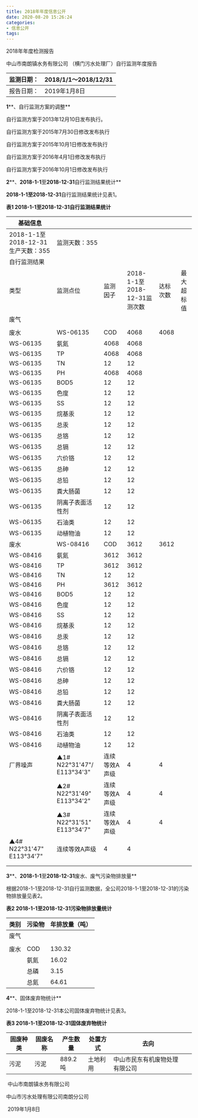 ```yaml
---
title: 2018年年度信息公开
date: 2020-08-20 15:26:24
categories: 
- 信息公开
tags:
---
```


2018年年度检测报告

中山市南朗镇水务有限公司
 （横门污水处理厂）自行监测年度报告

  

| 监测日期： | 2018/1/1～2018/12/31 |
| ---------- | -------------------- |
| 报告日期： | 2019年1月8日         |

 **1****、自行监测方案的调整**

自行监测方案于2013年12月10日发布执行。

自行监测方案于2015年7月30日修改发布执行

自行监测方案于2015年10月1日修改发布执行

自行监测方案于2016年4月1日修改发布执行

自行监测方案于2016年10月1日修改发布执行

**2****、****2018-1-1****至****2018-12-31****自行监测结果统计**

**2018-1-1****至****2018-12-31**自行监测结果统计见表1。

**表****1 2018-1-1****至****2018-12-31****自行监测结果统计**

| 基础信息                          |                                |               |                              |          |            |
| --------------------------------- | ------------------------------ | ------------- | ---------------------------- | -------- | ---------- |
| 2018-1-1至2018-12-31生产天数：355 | 监测天数：355                  |               |                              |          |            |
| 自行监测结果                      |                                |               |                              |          |            |
| 类型                              | 监测点位                       | 监测因子      | 2018-1-1至2018-12-31监测次数 | 达标次数 | 最大超标值 |
| 废气                              |                                |               |                              |          |            |
|                                   |                                |               |                              |          |            |
| 废水                              | WS-06135                       | COD           | 4068                         | 4068     |            |
| WS-06135                          | 氨氮                           | 4068          | 4068                         |          |            |
| WS-06135                          | TP                             | 4068          | 4068                         |          |            |
| WS-06135                          | TN                             | 12            | 12                           |          |            |
| WS-06135                          | PH                             | 4068          | 4068                         |          |            |
| WS-06135                          | BOD5                           | 12            | 12                           |          |            |
| WS-06135                          | 色度                           | 12            | 12                           |          |            |
| WS-06135                          | SS                             | 12            | 12                           |          |            |
| WS-06135                          | 烷基汞                         | 12            | 12                           |          |            |
| WS-06135                          | 总汞                           | 12            | 12                           |          |            |
| WS-06135                          | 总铬                           | 12            | 12                           |          |            |
| WS-06135                          | 总镉                           | 12            | 12                           |          |            |
| WS-06135                          | 六价铬                         | 12            | 12                           |          |            |
| WS-06135                          | 总砷                           | 12            | 12                           |          |            |
| WS-06135                          | 总铅                           | 12            | 12                           |          |            |
| WS-06135                          | 粪大肠菌                       | 12            | 12                           |          |            |
| WS-06135                          | 阴离子表面活性剂               | 12            | 12                           |          |            |
| WS-06135                          | 石油类                         | 12            | 12                           |          |            |
| WS-06135                          | 动植物油                       | 12            | 12                           |          |            |
| 废水                              | WS-08416                       | COD           | 3612                         | 3612     |            |
| WS-08416                          | 氨氮                           | 3612          | 3612                         |          |            |
| WS-08416                          | TP                             | 3612          | 3612                         |          |            |
| WS-08416                          | TN                             | 12            | 12                           |          |            |
| WS-08416                          | PH                             | 3612          | 3612                         |          |            |
| WS-08416                          | BOD5                           | 12            | 12                           |          |            |
| WS-08416                          | 色度                           | 12            | 12                           |          |            |
| WS-08416                          | SS                             | 12            | 12                           |          |            |
| WS-08416                          | 烷基汞                         | 12            | 12                           |          |            |
| WS-08416                          | 总汞                           | 12            | 12                           |          |            |
| WS-08416                          | 总铬                           | 12            | 12                           |          |            |
| WS-08416                          | 总镉                           | 12            | 12                           |          |            |
| WS-08416                          | 六价铬                         | 12            | 12                           |          |            |
| WS-08416                          | 总砷                           | 12            | 12                           |          |            |
| WS-08416                          | 总铅                           | 12            | 12                           |          |            |
| WS-08416                          | 粪大肠菌                       | 12            | 12                           |          |            |
| WS-08416                          | 阴离子表面活性剂               | 12            | 12                           |          |            |
| WS-08416                          | 石油类                         | 12            | 12                           |          |            |
| WS-08416                          | 动植物油                       | 12            | 12                           |          |            |
| 厂界噪声                          | ▲1#   N22°31'47"/   E113°34'3" | 连续等效A声级 | 4                            | 4        |            |
|                                   | ▲2#  N22°31'49"  E113°34'2"    | 连续等效A声级 | 4                            | 4        |            |
|                                   | ▲3#  N22°31'51"  E113°34'7"    | 连续等效A声级 | 4                            | 4        |            |
| ▲4#  N22°31'47"  E113°34'7"       | 连续等效A声级                  | 4             | 4                            |          |            |
|                                   |                                |               |                              |          |            |
|                                   |                                |               |                              |          |            |

 

**3****、****2018-1-1****至****2018-12-31****废水、废气污染物排放量**

根据2018-1-1至2018-12-31自行监测数据，全公司2018-1-1至2018-12-31的污染物排放量见表2。

**表****2 2018-1-1****至****2018-12-31****污染物排放量统计**

| 类别 | 污染物 | 年排放量（吨） |
| ---- | ------ | -------------- |
| 废气 |        |                |
|      |        |                |
| 废水 | COD    | 130.32         |
|      | 氨氮   | 16.02          |
|      | 总磷   | 3.15           |
|      | 总氮   | 64.61          |

 

**4****、固体废弃物统计**

2018-1-1至2018-12-31本公司固体废弃物统计见表3。

**表****3 2018-1-1****至****2018-12-31****固体废弃物统计**

| 固废种类 | 固废名称 | 产生数量 | 处置方式 | 去向                           |      |
| -------- | -------- | -------- | -------- | ------------------------------ | ---- |
| 污泥     | 污泥     | 889.2吨  | 土地利用 | 中山市民东有机废物处理有限公司 |      |

 

 

 

​              中山市南朗镇水务有限公司

中山市污水处理有限公司南朗分公司

​                2019年1月8日   